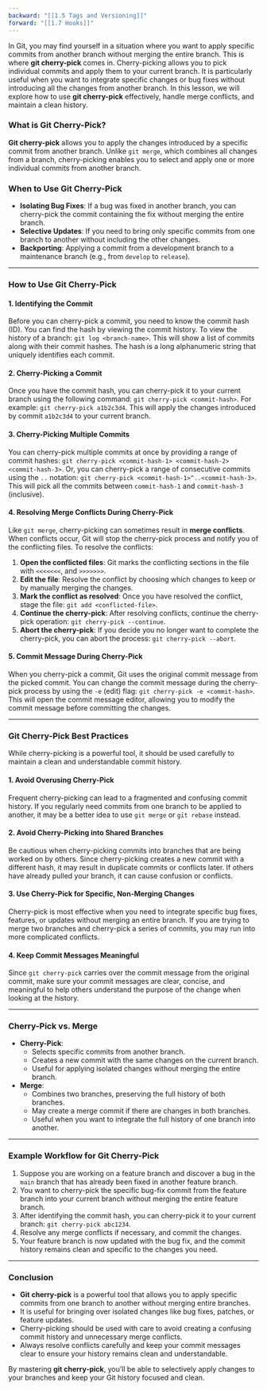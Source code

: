 ```yaml
---
backward: "[[1.5 Tags and Versioning]]"
forward: "[[1.7 Hooks]]"
---
```

In Git, you may find yourself in a situation where you want to apply specific commits from another branch without merging the entire branch. This is where **git cherry-pick** comes in. Cherry-picking allows you to pick individual commits and apply them to your current branch. It is particularly useful when you want to integrate specific changes or bug fixes without introducing all the changes from another branch. In this lesson, we will explore how to use **git cherry-pick** effectively, handle merge conflicts, and maintain a clean history.

### What is Git Cherry-Pick?

**Git cherry-pick** allows you to apply the changes introduced by a specific commit from another branch. Unlike `git merge`, which combines all changes from a branch, cherry-picking enables you to select and apply one or more individual commits from another branch.

### When to Use Git Cherry-Pick

- **Isolating Bug Fixes**: If a bug was fixed in another branch, you can cherry-pick the commit containing the fix without merging the entire branch.
- **Selective Updates**: If you need to bring only specific commits from one branch to another without including the other changes.
- **Backporting**: Applying a commit from a development branch to a maintenance branch (e.g., from `develop` to `release`).

---

### How to Use Git Cherry-Pick

#### 1. Identifying the Commit

Before you can cherry-pick a commit, you need to know the commit hash (ID). You can find the hash by viewing the commit history. To view the history of a branch: `git log <branch-name>`. This will show a list of commits along with their commit hashes. The hash is a long alphanumeric string that uniquely identifies each commit.

#### 2. Cherry-Picking a Commit

Once you have the commit hash, you can cherry-pick it to your current branch using the following command: `git cherry-pick <commit-hash>`. For example: `git cherry-pick a1b2c3d4`. This will apply the changes introduced by commit `a1b2c3d4` to your current branch.

#### 3. Cherry-Picking Multiple Commits

You can cherry-pick multiple commits at once by providing a range of commit hashes: `git cherry-pick <commit-hash-1> <commit-hash-2> <commit-hash-3>`. Or, you can cherry-pick a range of consecutive commits using the `..` notation: `git cherry-pick <commit-hash-1>^..<commit-hash-3>`. This will pick all the commits between `commit-hash-1` and `commit-hash-3` (inclusive).

#### 4. Resolving Merge Conflicts During Cherry-Pick

Like `git merge`, cherry-picking can sometimes result in **merge conflicts**. When conflicts occur, Git will stop the cherry-pick process and notify you of the conflicting files. To resolve the conflicts:

1. **Open the conflicted files**: Git marks the conflicting sections in the file with `<<<<<<<`, and `>>>>>>>`.
2. **Edit the file**: Resolve the conflict by choosing which changes to keep or by manually merging the changes.
3. **Mark the conflict as resolved**: Once you have resolved the conflict, stage the file: `git add <conflicted-file>`.
4. **Continue the cherry-pick**: After resolving conflicts, continue the cherry-pick operation: `git cherry-pick --continue`.
5. **Abort the cherry-pick**: If you decide you no longer want to complete the cherry-pick, you can abort the process: `git cherry-pick --abort`.

#### 5. Commit Message During Cherry-Pick

When you cherry-pick a commit, Git uses the original commit message from the picked commit. You can change the commit message during the cherry-pick process by using the `-e` (edit) flag: `git cherry-pick -e <commit-hash>`. This will open the commit message editor, allowing you to modify the commit message before committing the changes.

---

### Git Cherry-Pick Best Practices

While cherry-picking is a powerful tool, it should be used carefully to maintain a clean and understandable commit history.

#### 1. Avoid Overusing Cherry-Pick

Frequent cherry-picking can lead to a fragmented and confusing commit history. If you regularly need commits from one branch to be applied to another, it may be a better idea to use `git merge` or `git rebase` instead.

#### 2. Avoid Cherry-Picking into Shared Branches

Be cautious when cherry-picking commits into branches that are being worked on by others. Since cherry-picking creates a new commit with a different hash, it may result in duplicate commits or conflicts later. If others have already pulled your branch, it can cause confusion or conflicts.

#### 3. Use Cherry-Pick for Specific, Non-Merging Changes

Cherry-pick is most effective when you need to integrate specific bug fixes, features, or updates without merging an entire branch. If you are trying to merge two branches and cherry-pick a series of commits, you may run into more complicated conflicts.

#### 4. Keep Commit Messages Meaningful

Since `git cherry-pick` carries over the commit message from the original commit, make sure your commit messages are clear, concise, and meaningful to help others understand the purpose of the change when looking at the history.

---

### Cherry-Pick vs. Merge

- **Cherry-Pick**:
    - Selects specific commits from another branch.
    - Creates a new commit with the same changes on the current branch.
    - Useful for applying isolated changes without merging the entire branch.
- **Merge**:
    - Combines two branches, preserving the full history of both branches.
    - May create a merge commit if there are changes in both branches.
    - Useful when you want to integrate the full history of one branch into another.

---

### Example Workflow for Git Cherry-Pick

1. Suppose you are working on a feature branch and discover a bug in the `main` branch that has already been fixed in another feature branch.
2. You want to cherry-pick the specific bug-fix commit from the feature branch into your current branch without merging the entire feature branch.
3. After identifying the commit hash, you can cherry-pick it to your current branch: `git cherry-pick abc1234`.
4. Resolve any merge conflicts if necessary, and commit the changes.
5. Your feature branch is now updated with the bug fix, and the commit history remains clean and specific to the changes you need.

---

### Conclusion

- **Git cherry-pick** is a powerful tool that allows you to apply specific commits from one branch to another without merging entire branches.
- It is useful for bringing over isolated changes like bug fixes, patches, or feature updates.
- Cherry-picking should be used with care to avoid creating a confusing commit history and unnecessary merge conflicts.
- Always resolve conflicts carefully and keep your commit messages clear to ensure your history remains clean and understandable.

By mastering **git cherry-pick**, you’ll be able to selectively apply changes to your branches and keep your Git history focused and clean.
